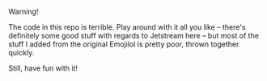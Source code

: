 Warning!

The code in this repo is terrible. Play around with it all you like – there's definitely some good stuff with regards to Jetstream here –
but most of the stuff I added from the original Emojilol is pretty poor, thrown together quickly.

Still, have fun with it!
